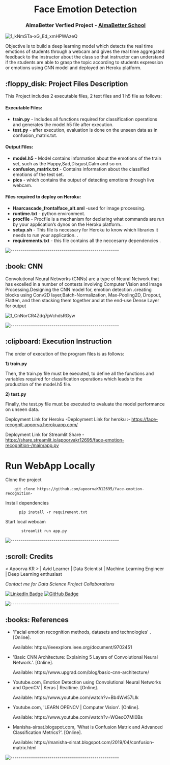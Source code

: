
</p>
<h1 align="center"> Face Emotion Detection </h1>
<h3 align="center"> AlmaBetter Verfied Project - <a href="https://www.almabetter.com/"> AlmaBetter School </a> </h5>



![1_kNmSTa-xG_Ed_xmHPWAzeQ](https://user-images.githubusercontent.com/102009481/177730708-9d7f518e-0553-47b0-8d77-7d3be8159d56.png)

<p>Objective is to build a deep learning model which detects the real time emotions of students through a webcam and gives the real time aggregated feedback to the instructor about the class  so that instructor can  understand if the students are able to grasp the topic according to students expression or emotions using CNN model and deployed on Heroku platform.</p>

<h2> :floppy_disk: Project Files Description</h2>


<p>This Project includes 2 executable files, 2 text files and 1 h5 file  as follows:</p>
<h4>Executable Files:</h4>
<ul>
  
  <li><b>train.py</b> - Includes all functions required for classification operations  and generates the model.h5 file after execution.</li>
  <li><b>test.py</b> -  after execution, evaluation is done on the unseen data as in confusion_matrix.txt.</li>
</ul>

<h4>Output Files:</h4>
<ul>
  <li><b>model.h5</b> - Model contains information about the emotions of the train set, such as the Happy,Sad,Disgust,Calm and so on.</li>
  <li><b>confusion_matrix.txt</b> - Contains information about the classified emotions of the test set.</li>
  <li><b>pics</b> - which contains the output of detecting emotions through live webcam.</li>
</ul>

<h4>Files required to deploy on Heroku:</h4>
<ul>
  <li><b>Haarcascade_frontalface_alt.xml</b> -used for image processing.</li>
  <li><b>runtime.txt</b> - python environment.</li>
  <li><b>procfile</b> - Procfile is a mechanism for declaring what commands are run by your application’s dynos on the Heroku platform..</li>
  <li><b>setup.sh</b> - This file is necessary for Heroku to know which libraries it needs to run your application. .</li>
  <li><b>requirements.txt</b> - this file contains all the neccesarry dependencies .</li>
  
</ul>

![-----------------------------------------------------](https://raw.githubusercontent.com/andreasbm/readme/master/assets/lines/rainbow.png)

<h2> :book: CNN </h2>

<p> Convolutional Neural Networks (CNNs) are a type of Neural Network that has excelled in a number of contests involving Computer Vision and Image Processing.Designing the CNN model for, emotion detection .creating blocks using Conv2D layer,Batch-Normalization, Max-Pooling2D, Dropout, Flatten, and then stacking them together and at the end-use Dense Layer for output


![1_CnNorCR4Zdq7pVchdsRGyw](https://user-images.githubusercontent.com/102009481/177744968-d0bb6264-acd9-429e-bc7e-56cd3464574c.png)



![-----------------------------------------------------](https://raw.githubusercontent.com/andreasbm/readme/master/assets/lines/rainbow.png)

<h2> :clipboard: Execution Instruction</h2>
<p>The order of execution of the program files is as follows:</p>


<p><b>1) train.py</b></p>
<p>Then, the train.py file must be executed, to define all the functions and variables required for classification operations which leads to the production of the model.h5 file. 

<p><b>2) test.py</b></p>
<p>Finally, the test.py file must be executed to evaluate the model performance on unseen data.




  Deployment Link for Heroku -Deployment Link for heroku :- https://face-recognit-apoorva.herokuapp.com/

Deployment Link for Streamlit Share - https://share.streamlit.io/apoorvakr12695/face-emotion-recognition-/main/app.py

# Run WebApp Locally

Clone the project

        git clone https://github.com/apoorvaKR12695/face-emotion-recognition-

  
Install dependencies

          pip install -r requirement.txt
  
Start local webcam

           streamlit run app.py

![-----------------------------------------------------](https://raw.githubusercontent.com/andreasbm/readme/master/assets/lines/rainbow.png)

<!-- CREDITS -->
<h2 id="credits"> :scroll: Credits</h2>

< Apoorva KR > | Avid Learner | Data Scientist | Machine Learning Engineer | Deep Learning enthusiast

<p> <i> Contact me for Data Science Project Collaborations</i></p>


[![LinkedIn Badge](https://img.shields.io/badge/LinkedIn-0077B5?style=for-the-badge&logo=linkedin&logoColor=white)](https://www.linkedin.com/in/apoorva-r-gowda/)
[![GitHub Badge](https://img.shields.io/badge/GitHub-100000?style=for-the-badge&logo=github&logoColor=white)](https://github.com/apoorvaKR12695/)



![-----------------------------------------------------](https://raw.githubusercontent.com/andreasbm/readme/master/assets/lines/rainbow.png)
<h2> :books: References</h2>
<ul>
  <li><p>'Facial emotion recognition methods, datasets and technologies' . [Online].</p>
      <p>Available: https://ieeexplore.ieee.org/document/9702451
  </li>
  <li><p>'Basic CNN Architecture: Explaining 5 Layers of Convolutional Neural Network.'. [Online].</p>
      <p>Available: https://www.upgrad.com/blog/basic-cnn-architecture/</p>
  </li>
  <li><p>Youtube.com, Emotion Detection using Convolutional Neural Networks and OpenCV | Keras | Realtime. [Online].</p>
      <p>Available: https://www.youtube.com/watch?v=Bb4Wvl57LIk</p>
  </li>
  <li><p>Youtube.com, 'LEARN OPENCV | Computer Vision'. [Online].</p>
      <p>Available: https://www.youtube.com/watch?v=WQeoO7MI0Bs</p>
  </li>
  <li><p>Manisha-sirsat.blogspot.com, 'What is Confusion Matrix and Advanced Classification Metrics?'. [Online].</p>
      <p>Available: https://manisha-sirsat.blogspot.com/2019/04/confusion-matrix.html</p>
  </li>
  
</ul>

![-----------------------------------------------------](https://raw.githubusercontent.com/andreasbm/readme/master/assets/lines/rainbow.png)











